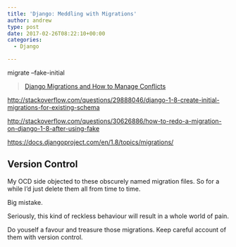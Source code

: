 ```yaml
---
title: 'Django: Meddling with Migrations'
author: andrew
type: post
date: 2017-02-26T08:22:10+00:00
categories:
  - Django

---
```

migrate &#8211;fake-initial

<blockquote data-secret="UbLFQ0IRam" class="wp-embedded-content">
  <p>
    <a href="https://www.algotech.solutions/blog/python/django-migrations-and-how-to-manage-conflicts/">Django Migrations and How to Manage Conflicts</a>
  </p>
</blockquote>



http://stackoverflow.com/questions/29888046/django-1-8-create-initial-migrations-for-existing-schema

http://stackoverflow.com/questions/30626886/how-to-redo-a-migration-on-django-1-8-after-using-fake

https://docs.djangoproject.com/en/1.8/topics/migrations/

## Version Control

My OCD side objected to these obscurely named migration files. So for a while I&#8217;d just delete them all from time to time.

Big mistake.

Seriously, this kind of reckless behaviour will result in a whole world of pain.

Do youself a favour and treasure those migrations. Keep careful account of them with version control.
